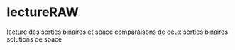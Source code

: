 # lectureRAW

lecture des sorties binaires et space
comparaisons de deux sorties binaires solutions de space
